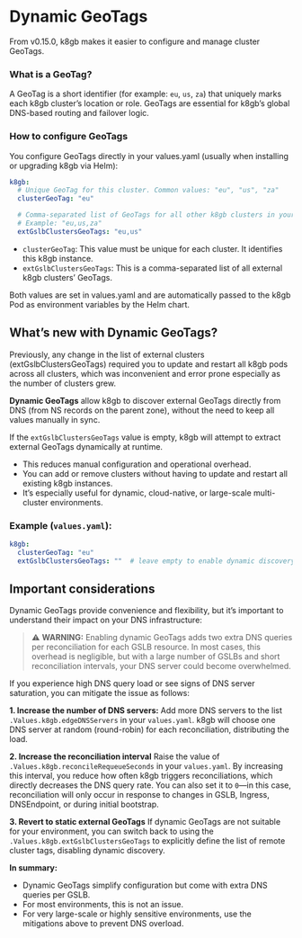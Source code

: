 # Dynamic GeoTags
From v0.15.0, k8gb makes it easier to configure and manage cluster GeoTags.

### What is a GeoTag?
A GeoTag is a short identifier (for example: `eu`, `us`, `za`) that uniquely marks each k8gb cluster’s location or role. GeoTags are essential for k8gb’s global DNS-based routing and failover logic.

### How to configure GeoTags
You configure GeoTags directly in your values.yaml (usually when installing or upgrading k8gb via Helm):

```yaml
k8gb:
  # Unique GeoTag for this cluster. Common values: "eu", "us", "za"
  clusterGeoTag: "eu"

  # Comma-separated list of GeoTags for all other k8gb clusters in your GSLB network.
  # Example: "eu,us,za"
  extGslbClustersGeoTags: "eu,us"
```
- `clusterGeoTag`: This value must be unique for each cluster. It identifies this k8gb instance.
- `extGslbClustersGeoTags`: This is a comma-separated list of all external k8gb clusters’ GeoTags.

Both values are set in values.yaml and are automatically passed to the k8gb Pod as environment variables by the Helm chart.

## What’s new with Dynamic GeoTags?

Previously, any change in the list of external clusters (extGslbClustersGeoTags) required you to update and restart all k8gb pods across all clusters, which was inconvenient and error prone especially as the number of clusters grew.

**Dynamic GeoTags** allow k8gb to discover external GeoTags directly from DNS (from NS records on the parent zone), without the need to keep all values manually in sync.

If the `extGslbClustersGeoTags` value is empty, k8gb will attempt to extract external GeoTags dynamically at runtime.

- This reduces manual configuration and operational overhead.
- You can add or remove clusters without having to update and restart all existing k8gb instances.
- It’s especially useful for dynamic, cloud-native, or large-scale multi-cluster environments.

### Example (`values.yaml`):
```yaml
k8gb:
  clusterGeoTag: "eu"
  extGslbClustersGeoTags: ""  # leave empty to enable dynamic discovery
```

## Important considerations
Dynamic GeoTags provide convenience and flexibility, but it’s important to understand their impact on your DNS infrastructure:

> ⚠️ **WARNING:**
Enabling dynamic GeoTags adds two extra DNS queries per reconciliation for each GSLB resource. In most cases, this overhead is negligible, but with a large number of GSLBs and short reconciliation intervals, your DNS server could become overwhelmed.

If you experience high DNS query load or see signs of DNS server saturation, you can mitigate the issue as follows:

**1. Increase the number of DNS servers:**
Add more DNS servers to the list `.Values.k8gb.edgeDNSServers` in your `values.yaml`.
k8gb will choose one DNS server at random (round-robin) for each reconciliation, distributing the load.

**2. Increase the reconciliation interval**
Raise the value of `.Values.k8gb.reconcileRequeueSeconds` in your `values.yaml`. By increasing this interval, you reduce how often k8gb triggers reconciliations, which directly decreases the DNS query rate.
You can also set it to `0`—in this case, reconciliation will only occur in response to changes in GSLB, Ingress, DNSEndpoint, or during initial bootstrap.

**3. Revert to static external GeoTags**
If dynamic GeoTags are not suitable for your environment, you can switch back to using the `.Values.k8gb.extGslbClustersGeoTags` to explicitly define the list of remote cluster tags, disabling dynamic discovery.

**In summary:**
 - Dynamic GeoTags simplify configuration but come with extra DNS queries per GSLB. 
 - For most environments, this is not an issue. 
 - For very large-scale or highly sensitive environments, use the mitigations above to prevent DNS overload.
